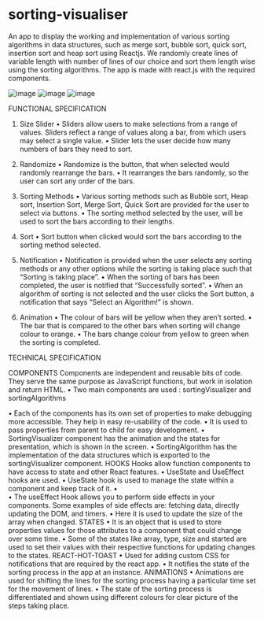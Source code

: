 # sorting-visualiser
An app to display the working and implementation of various sorting algorithms in data structures, such as merge sort, bubble sort, quick sort, insertion sort and heap sort using Reactjs. We randomly create lines of variable length with number of lines of our choice and sort them length wise using the sorting algorithms. The app is made with react.js with the required components.

![image](https://user-images.githubusercontent.com/105651923/228267169-3a249f9f-4320-4e2d-bf6d-24d1412fcc6e.png)
![image](https://user-images.githubusercontent.com/105651923/228267230-f7e576ff-2308-4035-95ab-963f81ec6b62.png)
![image](https://user-images.githubusercontent.com/105651923/228267289-ef79eeeb-c373-4a9a-a8d0-bba2c830f3a4.png)


FUNCTIONAL SPECIFICATION
1.	Size Slider
•	Sliders allow users to make selections from a range of values. Sliders reflect a range of values along a bar, from which users may select a single value.
•	Slider lets the user decide how many numbers of bars they need to sort.

2.	Randomize
•	Randomize is the button, that when selected would randomly rearrange the bars.
•	It rearranges the bars randomly, so the user can sort any order of the bars.

3.	Sorting Methods
•	Various sorting methods such as Bubble sort, Heap sort, Insertion Sort, Merge Sort, Quick Sort are provided for the user to select via buttons.
•	The sorting method selected by the user, will be used to sort the bars according to their lengths. 

4.	Sort
•	Sort button when clicked would sort the bars according to the sorting method selected.

5.	Notification 
•	Notification is provided when the user selects any sorting methods or any other options while the sorting is taking place such that “Sorting is taking place”.
•	When the sorting of bars has been completed, the user is notified that “Successfully sorted”.
•	When an algorithm of sorting is not selected and the user clicks the Sort button, a notification that says “Select an Algorithm!” is shown.

6.	Animation 
•	The colour of bars will be yellow when they aren’t sorted. 
•	The bar that is compared to the other bars when sorting will change colour to orange. 
•	The bars change colour from yellow to green when the sorting is completed.

TECHNICAL SPECIFICATION

COMPONENTS
Components are independent and reusable bits of code. They serve the same purpose as JavaScript functions, but work in isolation and return HTML.
•	Two main components are used : sortingVisualizer and sortingAlgorithms
 
•	Each of the components has its own set of properties to make debugging more accessible. They help in easy re-usability of the code.
•	It is used to pass properties from parent to child for easy development.
•	SortingVisualizer component has the animation and the states for presentation, which is shown in the screen.
•	SortingAlgorithm has the implementation of the data structures which is exported to the sortingVisualizer component.
HOOKS
Hooks allow function components to have access to state and other React features.
•	UseState and UseEffect hooks are used.
•	UseState hook is used to manage the state within a component and keep track of it.
•	  
•	The useEffect Hook allows you to perform side effects in your components. Some examples of side effects are: fetching data, directly updating the DOM, and timers.
•	Here it is used to update the size of the array when changed.
STATES
•	It is an object that is used to store properties values for those attributes to a component that could change over some time.
•	Some of the states like array, type, size and started are used to set their values with their respective functions for updating changes to the states.
REACT-HOT-TOAST
•	Used for adding custom CSS for notifications that are required by the react app.
•	It notifies the state of the sorting process in the app at an instance.
ANIMATIONS
•	Animations are used for shifting the lines for the sorting process having a particular time set for the movement of lines.
•	The state of the sorting process is differentiated and shown using different colours for clear picture of the steps taking place.
